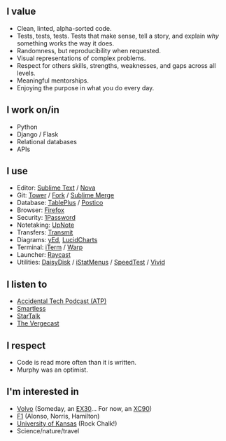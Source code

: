 ## I value
* Clean, linted, alpha-sorted code.
* Tests, tests, tests. Tests that make sense, tell a story, and explain *why* something works the way it does.
* Randomness, but reproducibility when requested.
* Visual representations of complex problems.
* Respect for others skills, strengths, weaknesses, and gaps across all levels.
* Meaningful mentorships.
* Enjoying the purpose in what you do every day.

## I work on/in
* Python
* Django / Flask
* Relational databases
* APIs

## I use
* Editor: [Sublime Text](https://www.sublimetext.com/) / [Nova](https://nova.app/)
* Git: [Tower](https://www.git-tower.com/mac) / [Fork](https://git-fork.com/) / [Sublime Merge](https://www.sublimemerge.com/)
* Database: [TablePlus](https://tableplus.com/) / [Postico](https://eggerapps.at/postico2/)
* Browser: [Firefox](https://www.mozilla.org/en-US/firefox/new/?redirect_source=getfirefox-com)
* Security: [1Password](https://1password.com/)
* Notetaking: [UpNote](https://getupnote.com/)
* Transfers: [Transmit](https://panic.com/transmit/)
* Diagrams: [yEd](https://www.yworks.com/products/yed), [LucidCharts](https://www.lucidchart.com/pages)
* Terminal: [iTerm](https://iterm2.com/) / [Warp](https://www.warp.dev/)
* Launcher: [Raycast](https://www.raycast.com)
* Utilities: [DaisyDisk](https://daisydiskapp.com/) / [iStatMenus](https://bjango.com/mac/istatmenus/) / [SpeedTest](https://www.speedtest.net/apps) / [Vivid](https://www.getvivid.app/)

## I listen to
* [Accidental Tech Podcast (ATP)](https://atp.fm/)
* [Smartless](https://www.smartless.com/)
* [StarTalk](https://startalkmedia.com/)
* [The Vergecast](https://www.theverge.com/the-vergecast)

## I respect
* Code is read more often than it is written.
* Murphy was an optimist.

## I'm interested in
* [Volvo](https://www.volvocars.com/us/) (Someday, an [EX30](https://www.volvocars.com/us/cars/ex30-electric)... For now, an [XC90](https://www.volvocars.com/us/cars/xc90/))
* [F1](https://www.formula1.com) (Alonso, Norris, Hamilton)
* [University of Kansas](https://ku.edu) (Rock Chalk!)
* Science/nature/travel

<!--
**maglfmn/maglfmn** is a ✨ _special_ ✨ repository because its `README.md` (this file) appears on your GitHub profile.

- 🔭 I’m currently working on ...
- 🌱 I’m currently learning ...
- 👯 I’m looking to collaborate on ...
- 🤔 I’m looking for help with ...
- 💬 Ask me about ...
- 📫 How to reach me: ...
- 😄 Pronouns: ...
- ⚡ Fun fact: ...
-->
